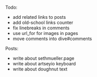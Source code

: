 Todo:
- add related links to posts
- add old-school links counter
- fix linebreaks in comments
- use url_for for images in pages
- move comments into dive#comments

Posts:
- write about sethmueller.page
- write about artseyio keyboard
- write about doughnut text